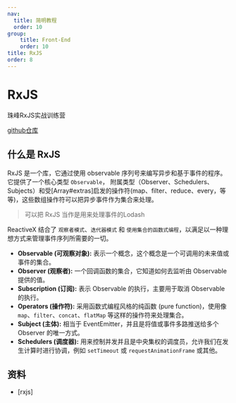 ```yaml
---
nav:
  title: 简明教程
  order: 10
group:
	title: Front-End
	order: 10
title: RxJS
order: 8
---
```


# RxJS

珠峰RxJS实战训练营

[github仓库](https://github.com/weisuoke/learn-rxjs.git)

## 什么是 RxJS

RxJS 是一个库，它通过使用 observable 序列号来编写异步和基于事件的程序。它提供了一个核心类型 `Observable`， 附属类型（Observer、Schedulers、Subjects）和受[Array#extras]启发的操作符(map、filter、reduce、every，等等)，这些数组操作符可以把异步事件作为集合来处理。

> 可以把 RxJS 当作是用来处理事件的Lodash

ReactiveX 结合了 `观察者模式`、`迭代器模式` 和 `使用集合的函数式编程`，以满足以一种理想方式来管理事件序列所需要的一切。

- **Observable (可观察对象):** 表示一个概念，这个概念是一个可调用的未来值或事件的集合。
- **Observer (观察者):** 一个回调函数的集合，它知道如何去监听由 Observable 提供的值。
- **Subscription (订阅):** 表示 Observable 的执行，主要用于取消 Observable 的执行。
- **Operators (操作符):** 采用函数式编程风格的纯函数 (pure function)，使用像 `map`、`filter`、`concat`、`flatMap` 等这样的操作符来处理集合。
- **Subject (主体):** 相当于 EventEmitter，并且是将值或事件多路推送给多个 Observer 的唯一方式。
- **Schedulers (调度器):** 用来控制并发并且是中央集权的调度员，允许我们在发生计算时进行协调，例如 `setTimeout` 或 `requestAnimationFrame` 或其他。

## 资料

- [rxjs]